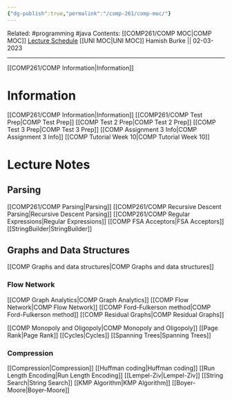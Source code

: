 ```yaml
---
{"dg-publish":true,"permalink":"/comp-261/comp-moc/"}
---
```


Related: #programming #java 
Contents: [[COMP261/COMP MOC\|COMP MOC]]
[Lecture Schedule](https://ecs.wgtn.ac.nz/Courses/COMP261_2023T1/LectureSchedule)
[[UNI MOC\|UNI MOC]]
Hamish Burke || 02-03-2023
***
[[COMP261/COMP Information\|Information]]

# Information

[[COMP261/COMP Information\|Information]]
[[COMP261/COMP Test Prep\|COMP Test Prep]]
[[COMP Test 2 Prep\|COMP Test 2 Prep]]
[[COMP Test 3 Prep\|COMP Test 3 Prep]]
[[COMP Assignment 3 Info\|COMP Assignment 3 Info]]
[[COMP Tutorial Week 10\|COMP Tutorial Week 10]]

# Lecture Notes

## Parsing

[[COMP261/COMP Parsing\|Parsing]]
[[COMP261/COMP Recursive Descent Parsing\|Recursive Descent Parsing]]
[[COMP261/COMP Regular Expressions\|Regular Expressions]]
	[[COMP FSA Acceptors\|FSA Acceptors]]
[[StringBuilder\|StringBuilder]]

## Graphs and Data Structures

[[COMP Graphs and data structures\|COMP Graphs and data structures]]

### Flow Network

[[COMP Graph Analytics\|COMP Graph Analytics]]
[[COMP Flow Network\|COMP Flow Network]]
[[COMP Ford-Fulkerson method\|COMP Ford-Fulkerson method]]
[[COMP Residual Graphs\|COMP Residual Graphs]]

[[COMP Monopoly and Oligopoly\|COMP Monopoly and Oligopoly]]
[[Page Rank\|Page Rank]]
[[Cycles\|Cycles]]
[[Spanning Trees\|Spanning Trees]]

### Compression

[[Compression\|Compression]]
[[Huffman coding\|Huffman coding]]
[[Run Length Encoding\|Run Length Encoding]]
[[Lempel-Ziv\|Lempel-Ziv]]
[[String Search\|String Search]]
[[KMP Algorithm\|KMP Algorithm]]
[[Boyer-Moore\|Boyer-Moore]]
